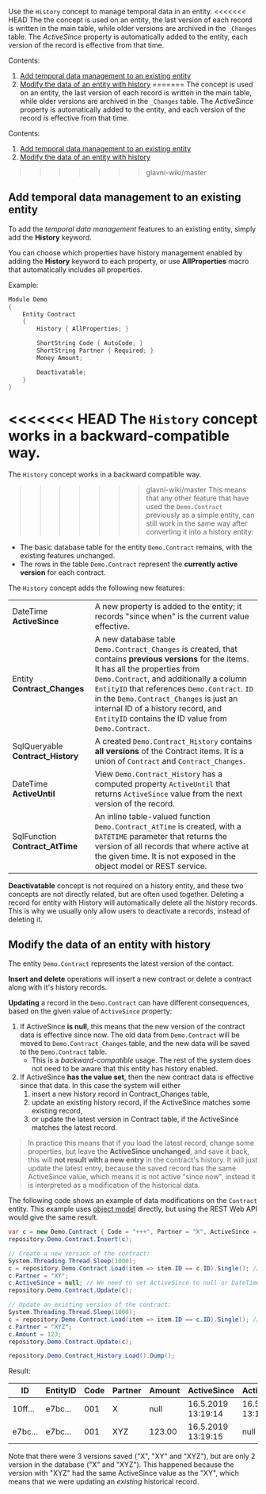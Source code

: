 Use the `History` concept to manage temporal data in an entity.
<<<<<<< HEAD
The the concept is used on an entity, the last version of each record is written in the main table,
while older versions are archived in the `_Changes` table.
The *ActiveSince* property is automatically added to the entity,
each version of the record is effective from that time.

Contents:

1. [Add temporal data management to an existing entity](#add-temporal-data-management-to-an-existing-entity)
2. [Modify the data of an entity with history](#modify-the-data-of-an-entity-with-history)
=======
The concept is used on an entity, the last version of each record is written in the main table,
while older versions are archived in the `_Changes` table.
The *ActiveSince* property is automatically added to the entity,
and each version of the record is effective from that time.

Contents:

1. [Add temporal data management to an existing entity](#Add-temporal-data-management-to-an-existing-entity)
2. [Modify the data of an entity with history](#Modify-the-data-of-an-entity-with-history)
>>>>>>> glavni-wiki/master

## Add temporal data management to an existing entity

To add the *temporal data management* features to an existing entity, simply add the **History** keyword.

You can choose which properties have history management enabled by adding the **History** keyword to each property,
or use **AllProperties** macro that automatically includes all properties.

Example:

```c
Module Demo
{
    Entity Contract
    {
        History { AllProperties; }

        ShortString Code { AutoCode; }
        ShortString Partner { Required; }
        Money Amount;

        Deactivatable;
    }
}
```

<<<<<<< HEAD
The `History` concept works in a backward-compatible way.
=======
The `History` concept works in a backward compatible way.
>>>>>>> glavni-wiki/master
This means that any other feature that have used the `Demo.Contract` previously as a simple entity,
can still work in the same way after converting it into a history entity:

* The basic database table for the entity `Demo.Contract` remains, with the existing features unchanged.
* The rows in the table `Demo.Contract` represent the **currently active version** for each contract.

The `History` concept adds the following new features:

| | |
| --- | ---|
| DateTime **ActiveSince** | A new property is added to the entity; it records "since when" is the current value effective. |
| Entity **Contract_Changes** | A new database table `Demo.Contract_Changes` is created, that contains **previous versions** for the items. It has all the properties from `Demo.Contract`, and additionally a column `EntityID` that references `Demo.Contract`. `ID` in the `Demo.Contract_Changes` is just an internal ID of a history record, and `EntityID` contains the ID value from `Demo.Contract`. |
| SqlQueryable **Contract_History** | A created `Demo.Contract_History` contains **all versions** of the Contract items. It is a union of `Contract` and `Contract_Changes`. |
| DateTime **ActiveUntil** | View `Demo.Contract_History` has a computed property `ActiveUntil` that returns `ActiveSince` value from the next version of the record. |
| SqlFunction **Contract_AtTime** | An inline table-valued function `Demo.Contract_AtTime` is created, with a `DATETIME` parameter that returns the version of all records that where active at the given time. It is not exposed in the object model or REST service. |

**Deactivatable** concept is not required on a history entity,
and these two concepts are not directly related, but are often used together.
Deleting a record for entity with History will automatically delete all the history records.
This is why we usually only allow users to deactivate a records, instead of deleting it.

## Modify the data of an entity with history

The entity `Demo.Contract` represents the latest version of the contact.

**Insert and delete** operations will insert a new contract or delete a contract
along with it's history records.

**Updating** a record in the `Demo.Contract` can have different consequences,
based on the given value of `ActiveSince` property:

1. If ActiveSince **is null**, this means that the new version
   of the contract data is effective since now. The old data from `Demo.Contract` will
   be moved to `Demo.Contract_Changes` table, and the new data will be saved
   to the `Demo.Contract` table.
   * This is a *backward-compatible* usage. The rest of the system does not need
     to be aware that this entity has history enabled.
2. If ActiveSince **has the value set**, then the
   new contract data is effective since that data. In this case the system will either
   1. insert a new history record in Contract_Changes table,
   2. update an existing history record, if the ActiveSince matches some existing record,
   3. or update the latest version in Contract table, if the ActiveSince matches the latest record.

> In practice this means that if you load the latest record, change some properties,
but leave the **ActiveSince unchanged**, and save it back, this will **not result with
a new entry** in the contract's history.
It will just update the latest entry, because the saved record has the same
ActiveSince value, which means it is not active "since now", instead it is
interpreted as a modification of the historical data.

The following code shows an example of data modifications on the `Contract` entity.
This example uses [object model](Using-the-Domain-Object-Model) directly,
but using the REST Web API would give the same result.

```cs
var c = new Demo.Contract { Code = "+++", Partner = "X", ActiveSince = null };
repository.Demo.Contract.Insert(c);

// Create a new version of the contract:
System.Threading.Thread.Sleep(1000);
c = repository.Demo.Contract.Load(item => item.ID == c.ID).Single(); // Read the latest version.
c.Partner = "XY";
c.ActiveSince = null; // We need to set ActiveSince to null or DateTime.Now, to create a new version!
repository.Demo.Contract.Update(c);

// Update an existing version of the contract:
System.Threading.Thread.Sleep(1000);
c = repository.Demo.Contract.Load(item => item.ID == c.ID).Single(); // Read the latest version.
c.Partner = "XYZ";
c.Amount = 123;
repository.Demo.Contract.Update(c);

repository.Demo.Contract_History.Load().Dump();
```

Result:

| ID | EntityID | Code | Partner | Amount | ActiveSince | ActiveUntil |
| --- | --- | --- | --- | --- | --- | --- |
| 10ff... | e7bc... | 001 | X | null | 16.5.2019 13:19:14 | 16.5.2019 13:19:15 |
| e7bc... | e7bc... | 001 | XYZ | 123.00 | 16.5.2019 13:19:15 | null |

Note that there were 3 versions saved ("X", "XY" and "XYZ"),
but are only 2 version in the database ("X" and "XYZ").
This happened because the version with "XYZ" had the same ActiveSince value
as the "XY", which means that we were updating an *existing* historical record.
